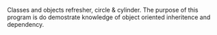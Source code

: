 Classes and objects refresher, circle & cylinder. The purpose of this program is do demostrate knowledge of object oriented inheritence and dependency. 
